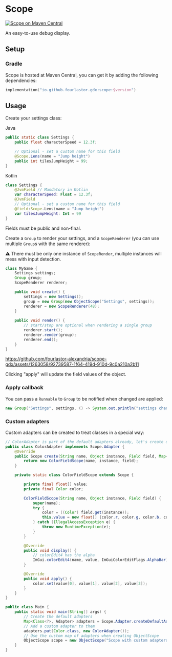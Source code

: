 # Scope

[![Scope on Maven Central](https://img.shields.io/maven-central/v/io.github.fourlastor.gdx/scope?label=scope)](https://search.maven.org/artifact/io.github.fourlastor.gdx/scope)

An easy-to-use debug display.

## Setup

### Gradle

Scope is hosted at Maven Central, you can get it by adding the following dependencies:

```kts
implementation("io.github.fourlastor.gdx:scope:$version")
```

## Usage

Create your settings class:

Java
```java
public static class Settings {
    public float characterSpeed = 12.3f;

    // Optional - set a custom name for this field
    @Scope.Lens(name = "Jump height")
    public int tilesJumpHeight = 99;
}
```
Kotlin
```kotlin
class Settings {
    @JvmField // Mandatory in Kotlin
    var characterSpeed: Float = 12.3f;
    @JvmField
    // Optional - set a custom name for this field
    @field:Scope.Lens(name = "Jump height")
    var tilesJumpHeight: Int = 99
}
```


Fields must be public and non-final.

Create a `Group` to render your settings, and a `ScopeRenderer` (you can use multiple `Group`s with the same renderer):

:warning: There must be only one instance of `ScopeRender`, multiple instances will mess with input detection.

```java
class MyGame {
    Settings settings;
    Group group;
    ScopeRenderer renderer;

    public void create() {
        settings = new Settings();
        group = new Group(new ObjectScope("Settings", settings));
        renderer = new ScopeRenderer(48);
    }
    
    public void render() {
        // start/stop are optional when rendering a single group
        renderer.start();
        renderer.render(group);
        renderer.end();
    }
}
```

https://github.com/fourlastor-alexandria/scope-gdx/assets/1263058/92739587-1f64-419d-910d-9c0a210a2b11

Clicking "apply" will update the field values of the object.

### Apply callback

You can pass a `Runnable` to `Group` to be notified when changed are applied:

```java
new Group("Settings", settings, () -> System.out.println("settings changed!"));
```

### Custom adapters

Custom adapters can be created to treat classes in a special way:

```java
// ColorAdapter is part of the default adapters already, let's create one that shows also the alpha of the color
public class ColorAdapter implements Scope.Adapter {
    @Override
    public Scope create(String name, Object instance, Field field, Map<Class<?>, Scope.Adapter> adapters) {
        return new ColorFieldScope(name, instance, field);
    }

    private static class ColorFieldScope extends Scope {

        private final float[] value;
        private final Color color;

        ColorFieldScope(String name, Object instance, Field field) {
            super(name);
            try {
                color = ((Color) field.get(instance));
                this.value = new float[] {color.r, color.g, color.b, color.a};
            } catch (IllegalAccessException e) {
                throw new RuntimeException(e);
            }
        }

        @Override
        public void display() {
            // colorEdit4 has the alpha
            ImGui.colorEdit4(name, value, ImGuiColorEditFlags.AlphaBar);
        }

        @Override
        public void apply() {
            color.set(value[0], value[1], value[2], value[3]);
        }
    }
}

public class Main {
    public static void main(String[] args) {
        // Create the default adapters
        Map<Class<?>, Adapter> adapters = Scope.Adapter.createDefaultAdapters();
        // Add a custom adapter to them
        adapters.put(Color.class, new ColorAdapter());
        // Use the custom map of adapters when creating ObjectScope
        ObjectScope scope = new ObjectScope("Scope with custom adapters", settings, adapters);
    }
}
```
